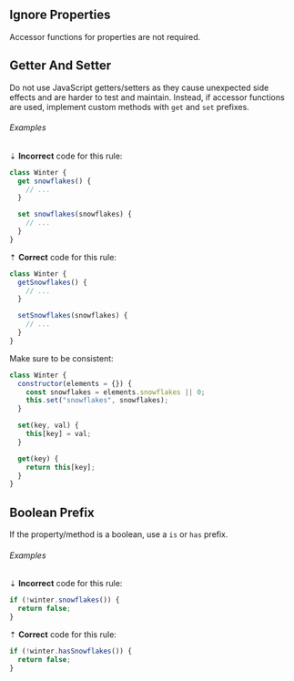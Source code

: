 ## Ignore Properties

Accessor functions for properties are not required.

## Getter And Setter

Do not use JavaScript getters/setters as they cause unexpected side effects and are harder to test and maintain. Instead, if accessor functions are used, implement custom methods with `get` and `set` prefixes.

###### Examples

⇣ **Incorrect** code for this rule:

```js
class Winter {
  get snowflakes() {
    // ...
  }

  set snowflakes(snowflakes) {
    // ...
  }
}
```

⇡ **Correct** code for this rule:

```js
class Winter {
  getSnowflakes() {
    // ...
  }

  setSnowflakes(snowflakes) {
    // ...
  }
}
```

Make sure to be consistent:

```js
class Winter {
  constructor(elements = {}) {
    const snowflakes = elements.snowflakes || 0;
    this.set("snowflakes", snowflakes);
  }

  set(key, val) {
    this[key] = val;
  }

  get(key) {
    return this[key];
  }
}
```

## Boolean Prefix

If the property/method is a boolean, use a `is` or `has` prefix.

###### Examples

⇣ **Incorrect** code for this rule:

```js
if (!winter.snowflakes()) {
  return false;
}
```

⇡ **Correct** code for this rule:

```js
if (!winter.hasSnowflakes()) {
  return false;
}
```
